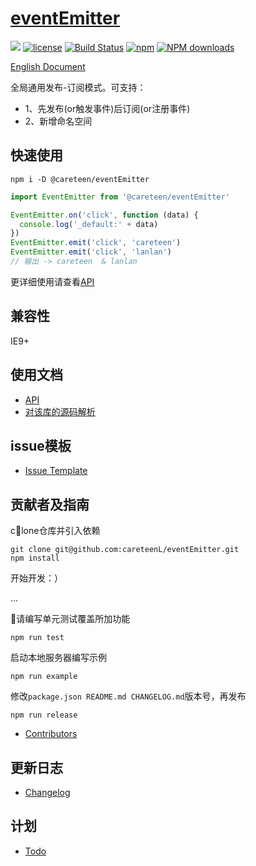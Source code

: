 # [eventEmitter](https://github.com/careteenL/eventEmitter)
[![](https://img.shields.io/badge/Powered%20by-eventEmitter-brightgreen.svg)](https://github.com/careteenL/eventEmitter)
[![license](https://img.shields.io/badge/license-MIT-blue.svg)](https://github.com/careteenL/eventEmitter/blob/master/LICENSE)
[![Build Status](https://travis-ci.org/careteenL/eventEmitter.svg?branch=master)](https://travis-ci.org/careteenL/eventEmitter)
[![npm](https://img.shields.io/badge/npm-0.1.0-orange.svg)](https://www.npmjs.com/package/eventEmitter)
[![NPM downloads](http://img.shields.io/npm/dm/eventEmitter.svg?style=flat-square)](http://www.npmtrends.com/eventEmitter)

[English Document](./README.en_US.md)

全局通用发布-订阅模式。可支持：

- 1、先发布(or触发事件)后订阅(or注册事件)
- 2、新增命名空间 

## 快速使用

```shell
npm i -D @careteen/eventEmitter
```

```js
import EventEmitter from '@careteen/eventEmitter'

EventEmitter.on('click', function (data) {
  console.log('_default:' + data)
})
EventEmitter.emit('click', 'careteen')
EventEmitter.emit('click', 'lanlan')
// 输出 -> careteen  & lanlan
```
更详细使用请查看[API](./doc/api.md)

## 兼容性

IE9+

## 使用文档

- [API](./doc.api.md)
- [对该库的源码解析](xxx)

## issue模板

- [Issue Template](./ISSUETEMPLATE.md)

## 贡献者及指南

clone仓库并引入依赖
```shell
git clone git@github.com:careteenL/eventEmitter.git
npm install
```
开始开发：）

...

请编写单元测试覆盖所加功能
```shell
npm run test
```
启动本地服务器编写示例
```shell
npm run example
```
修改`package.json README.md CHANGELOG.md`版本号，再发布
```shell
npm run release
```

- [Contributors](https://github.com/careteenL/eventEmitter/graphs/contributors)

## 更新日志

- [Changelog](./CHANGELOG.md)

## 计划

- [Todo](./TODO.md)